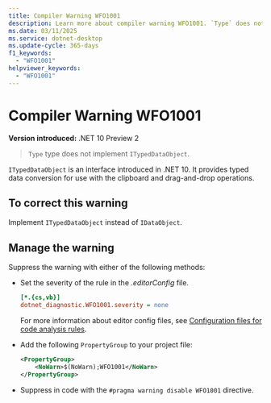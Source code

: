 ```yaml
---
title: Compiler Warning WFO1001
description: Learn more about compiler warning WFO1001. `Type` does not implement `ITypedDataObject`.
ms.date: 03/11/2025
ms.service: dotnet-desktop
ms.update-cycle: 365-days
f1_keywords:
  - "WFO1001"
helpviewer_keywords:
  - "WFO1001"
---
```


# Compiler Warning WFO1001

**Version introduced:** .NET 10 Preview 2

> `Type` type does not implement `ITypedDataObject`.

`ITypedDataObject` is an interface introduced in .NET 10. It provides typed data conversion for use with the clipboard and drag-and-drop operations.

## To correct this warning

Implement `ITypedDataObject` instead of `IDataObject`.

## Manage the warning

Suppress the warning with either of the following methods:

- Set the severity of the rule in the _.editorConfig_ file.

  ```ini
  [*.{cs,vb}]
  dotnet_diagnostic.WFO1001.severity = none
  ```

  For more information about editor config files, see [Configuration files for code analysis rules](/dotnet/fundamentals/code-analysis/configuration-files).

- Add the following `PropertyGroup` to your project file:

  ```xml
  <PropertyGroup>
      <NoWarn>$(NoWarn);WFO1001</NoWarn>
  </PropertyGroup>
  ```

- Suppress in code with the `#pragma warning disable WFO1001` directive.
